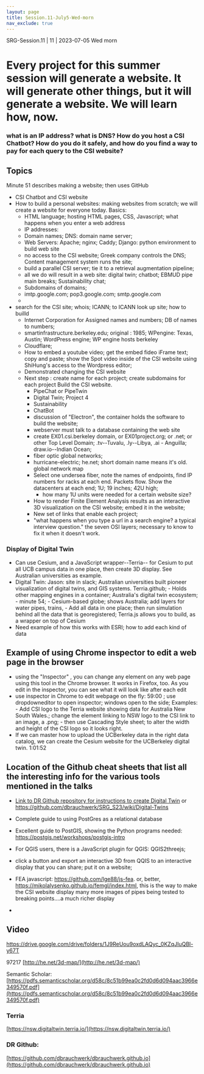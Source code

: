 ```yaml
---
layout: page
title: Session.11-July5-Wed-morn
nav_exclude: true
---
```


SRG-Session.11
| 11             | 2023-07-05 Wed morn     

# Every project for this summer session will generate a website.  It will generate other things, but it will generate a website.  We will learn how, now.

### what is an IP address? what is DNS? How do you host a CSI Chatbot? How do you do it safely, and how do you find a way to pay for each query to the CSI website?

## Topics
Minute 51 describes making a website; then uses GitHub
- CSI Chatbot and CSI website
- How to build a personal websites: making websites from scratch; we will create a website for  everyone today.  Basics: 
	- HTML language; hosting HTML pages, CSS, Javascript; what happens when you enter a web address
	- IP addresses: 
	- Domain names; DNS: domain name server;
	- Web Servers: Apache; nginx; Caddy; Django: python environment to build web site
	- no access to the CSI website; Greek company controls the DNS; Content management system runs the site;
	- build a parallel CSI server; tie it to a retrieval augmentation pipeline; 
	- all we do will result in a web site: digital twin; chatbot; EBMUD pipe main breaks; Sustainability chat; 
	- Subdomains of domains; 
	- imtp.google.com; pop3.google.com; smtp.google.com
	- 
- search for the CSI site; whois; ICANN; to ICANN look up site; how to builld 
	- Internet Corporation for Assigned names and numbers; DB of names to numbers;
	- smartinfrastructure.berkeley.edu; original : 1985; WPengine: Texas, Austin; WordPress engine; WP engine hosts berkeley
	- Cloudflare; 
	- How to embed a youtube video; get the  embed fideo iFrame text; copy and paste; show the Spot video inside of the CSI website using ShiHung's access to the Wordpress editor;
	- Demonstrated changing the CSI website
	- Next step : create name for each project; create subdomains for each project Build the CSI website.
		- PipeChat or PipeTwin
		- Digital Twin; Project 4
		- Sustainability
		- ChatBot
		- discussion of "Electron", the container holds the software to build the website;
		- webserver must talk to a database containing the web site
		- create EX01.csi.berkeley domain, or EX01project.org; or .net; or other Top Level Domain; .tv--Tuvalu, .ly--Libya, .ai - Anguilla; draw.io--Indian Ocean;
		- fiber optic global networks; 
		- hurricane-electric; he.net; short domain name means it's old. global network map
		- Select one undersea fiber, note the names of endpoints, find IP numbers for racks at each end. Packets flow.  Show the datacenters at each end; 1U; 19 inches; 42U high;
			- how many 1U units were needed for a certain website size?
		- How to render Finite Element Analysis results as an interactive 3D visualization on the CSI website;  embed it in the website;
		- New set of links that enable each project; 
		- "what happens when you type a url in a search engine?  a typical interview question." the seven OSI layers; necessary to know to fix it when it doesn't work.
	
### Display of Digital Twin
- Can use Cesium, and a JavaScript wrapper--Terria-- for Cesium to put all  UCB campus data in one place, then create 3D display.  See Australian universities as example.
- Digital Twin: Jason: site in slack; Australian universities built pioneer visualization of digital twins, and GIS systems. Terria.github; 
		- Holds other mapping engines in a container; Australia's digital twin ecosystem; 
		- minute 54;
		- Cesium-based globe; shows Australia; add layers for water pipes, trains,
		- Add all data in one place; then run simulation behind all the data that is georegistered; Terria.js allows you to build, as a wrapper on top of Cesium
- Need example of how this works with ESRI; how to add each kind of data
## Example of using Chrome inspector to edit a web page in the browser
- using the "Inspector" , you can change any element on any web page using this tool in the Chrome browser. It works in Firefox, too. As you edit in the inspector, you can see what it will look like after each edit
- use inspector in Chrome to edit webpage on the fly: 59:00 ; use dropdowneditor to open inspector; windows open to the side; Examples:
		- Add CSI logo to the Terria website showing data for Australia New South Wales.; change the element linking to NSW logo to the CSI link to an image, a .png;
		- then use Cascading Style sheet; to alter the width and height of the CSI logo so it looks right.
- If we can master how to upload the UCBerkeley data in the right data catalog, we can create the Cesium website for the  UCBerkeley digital twin. 1:01:52

## Location of the Github cheat sheets that list all the interesting info for the various tools mentioned in the talks
- [Link to DR Github repository for instructions to create Digital Twin](https:///Github.com/dbrauchwerk/SRG_S23/wiki/Digital-Twins)
  or https://github.com/dbrauchwerk/SRG_S23/wiki/Digital-Twins 
- Complete guide to using PostGres as a relational database
- Excellent guide to PostGIS, showing the Python programs needed: https://postgis.net/workshops/postgis-intro
- For QGIS users, there is a JavaScript plugin for QGIS: QGIS2threejs; 
- click a button and export an interactive 3D from QQIS to an interactive display that you can share; put it on a website; 
- FEA javascript:  https://github.com/lge88/js-fea. or, better, https://mikolalysenko.github.io/femgl/index.html, this is the way to make the CSI website display many more images of pipes being tested to breaking points....a much richer display

- 
## Video
https://drive.google.com/drive/folders/1J9ReUou9oxdLAQyc_0KZqJIuQBl-y67T

97217
[http://he.net/3d-map/](http://he.net/3d-map/)

Semantic Scholar:
[https://pdfs.semanticscholar.org/d58c/8c51b99ea0c2fd0d6d094aac3966e349570f.pdf](https://pdfs.semanticscholar.org/d58c/8c51b99ea0c2fd0d6d094aac3966e349570f.pdf)
### Terria
[https://nsw.digitaltwin.terria.io/](https://nsw.digitaltwin.terria.io/)


### DR Github: 
[https://github.com/dbrauchwerk/dbrauchwerk.github.io](https://github.com/dbrauchwerk/dbrauchwerk.github.io)
